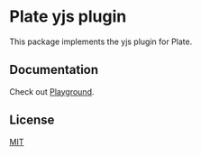 # Plate yjs plugin

This package implements the yjs plugin for Plate.

## Documentation

Check out
[Playground](https://platejs.org/docs/playground).

## License

[MIT](../../LICENSE)
